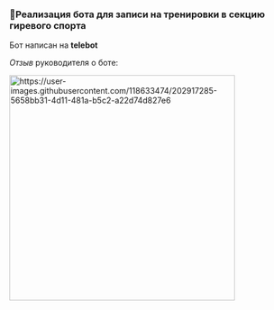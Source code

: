 <h3>🤖Реализация бота для записи на тренировки в секцию гиревого спорта</h3>


Бот написан на **telebot**



*Отзыв* руководителя о боте: 

<img src="https://user-images.githubusercontent.com/118633474/202917285-5658bb31-4d11-481a-b5c2-a22d74d827e6.jpg" alt="https://user-images.githubusercontent.com/118633474/202917285-5658bb31-4d11-481a-b5c2-a22d74d827e6" style="width:400px;"/>
